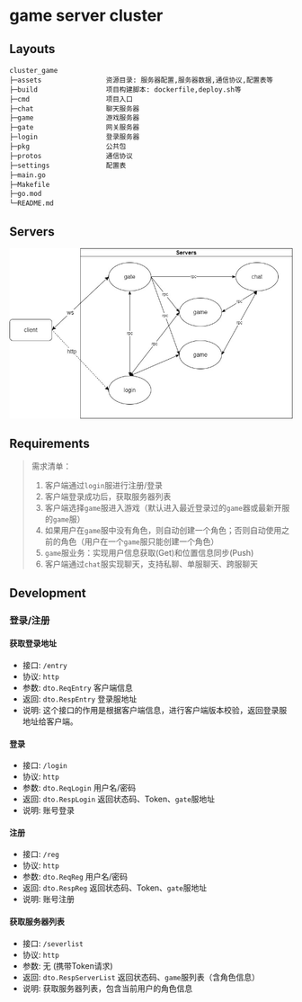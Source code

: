 # game server cluster

## Layouts

```bash
cluster_game
├─assets                资源目录: 服务器配置,服务器数据,通信协议,配置表等
├─build                 项目构建脚本: dockerfile,deploy.sh等
├─cmd                   项目入口
├─chat                  聊天服务器
├─game                  游戏服务器
├─gate                  网关服务器
├─login                 登录服务器
├─pkg                   公共包
├─protos                通信协议
├─settings              配置表
├─main.go
├─Makefile
├─go.mod
└─README.md
```

## Servers

![Servers](../docs/07.jpg)

## Requirements

> 需求清单：
> 1. 客户端通过`login`服进行注册/登录
> 2. 客户端登录成功后，获取服务器列表
> 3. 客户端选择`game`服进入游戏（默认进入最近登录过的`game`器或最新开服的`game`服）
> 4. 如果用户在`game`服中没有角色，则自动创建一个角色；否则自动使用之前的角色（用户在一个`game`服只能创建一个角色）
> 5. `game`服业务：实现用户信息获取(Get)和位置信息同步(Push)
> 6. 客户端通过`chat`服实现聊天，支持私聊、单服聊天、跨服聊天

## Development

### 登录/注册

#### 获取登录地址
- 接口: `/entry`
- 协议: `http`
- 参数: `dto.ReqEntry` 客户端信息
- 返回: `dto.RespEntry` 登录服地址
- 说明: 这个接口的作用是根据客户端信息，进行客户端版本校验，返回登录服地址给客户端。

#### 登录
- 接口: `/login`
- 协议: `http`
- 参数: `dto.ReqLogin` 用户名/密码
- 返回: `dto.RespLogin` 返回状态码、Token、`gate`服地址
- 说明: 账号登录

#### 注册
- 接口: `/reg`
- 协议: `http`
- 参数: `dto.ReqReg` 用户名/密码
- 返回: `dto.RespReg` 返回状态码、Token、`gate`服地址
- 说明: 账号注册

#### 获取服务器列表
- 接口: `/severlist`
- 协议: `http`
- 参数: 无 (携带Token请求)
- 返回: `dto.RespServerList` 返回状态码、`game`服列表（含角色信息）
- 说明: 获取服务器列表，包含当前用户的角色信息

